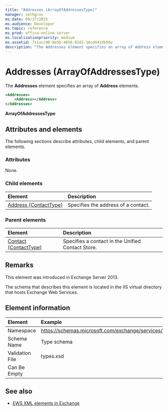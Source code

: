 ```yaml
---
title: "Addresses (ArrayOfAddressesType)"
manager: sethgros
ms.date: 09/17/2015
ms.audience: Developer
ms.topic: reference
ms.prod: office-online-server
ms.localizationpriority: medium
ms.assetid: 711acc90-8e5b-4658-92d2-16cd441db56e
description: "The Addresses element specifies an array of Address elements."
---
```


# Addresses (ArrayOfAddressesType)

The **Addresses** element specifies an array of **Address** elements. 
  
```XML
<Addresses>
    <Address></Address>
</Addresses>
```

 **ArrayOfAddressesType**
## Attributes and elements

The following sections describe attributes, child elements, and parent elements.
  
### Attributes

None.
  
### Child elements

|**Element**|**Description**|
|:-----|:-----|
|[Address (ContactType)](address-contacttype.md) <br/> |Specifies the address of a contact.  <br/> |
   
### Parent elements

|**Element**|**Description**|
|:-----|:-----|
|[Contact (ContactType)](contact-contacttype.md) <br/> |Specifies a contact in the Unified Contact Store.  <br/> |
   
## Remarks

This element was introduced in Exchange Server 2013.
  
The schema that describes this element is located in the IIS virtual directory that hosts Exchange Web Services.
  
## Element information

|**Element**|**Example**|
|:-----|:-----|
|Namespace  <br/> |https://schemas.microsoft.com/exchange/services/2006/types  <br/> |
|Schema Name  <br/> |Type schema  <br/> |
|Validation File  <br/> |types.xsd  <br/> |
|Can Be Empty  <br/> ||
   
## See also

- [EWS XML elements in Exchange](ews-xml-elements-in-exchange.md)

